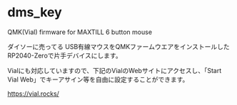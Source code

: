 # dms_key
QMK(Vial) firmware for MAXTILL 6 button mouse 

ダイソーに売ってる USB有線マウスをQMKファームウエアをインストールしたRP2040-Zeroで片手デバイスにします。

Vialにも対応していますので、下記のVialのWebサイトにアクセスし、「Start Vial Web」でキーアサイン等を自由に設定することができます。

https://vial.rocks/
